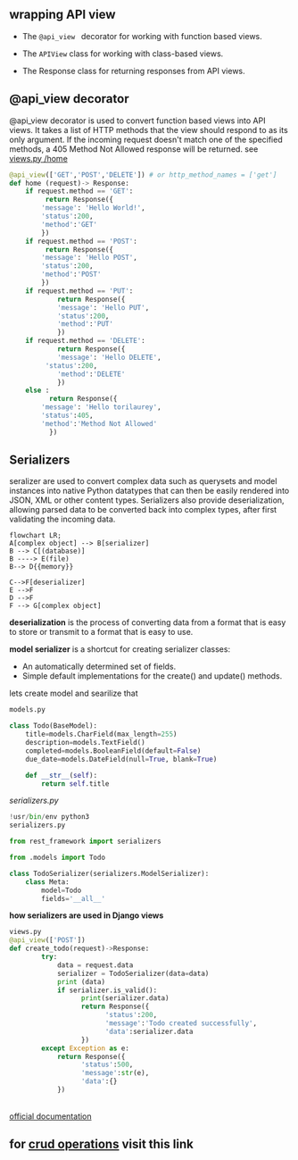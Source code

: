 ## wrapping API view
- The ```@api_view ``` decorator for working with function based views.
- The ```APIView``` class for working with class-based views.

- The Response class for returning responses from API views.

## @api_view decorator
@api_view decorator is used to convert function based views into API views. It takes a list of HTTP methods that the view should respond to as its only argument. If the incoming request doesn't match one of the specified methods, a 405 Method Not Allowed response will be returned.
see [views.py /home](../API/views.py)
```python
@api_view(['GET','POST','DELETE']) # or http_method_names = ['get']    
def home (request)-> Response:
    if request.method == 'GET':
         return Response({
        'message': 'Hello World!',
        'status':200,
        'method':'GET'
        })
    if request.method == 'POST':
         return Response({
        'message': 'Hello POST',
        'status':200,
        'method':'POST'
        })
    if request.method == 'PUT':
            return Response({
            'message': 'Hello PUT',
            'status':200,
            'method':'PUT'
            })
    if request.method == 'DELETE':
            return Response({
            'message': 'Hello DELETE',
         'status':200,
            'method':'DELETE'
            })
    else :
          return Response({
        'message': 'Hello torilaurey',
        'status':405,
        'method':'Method Not Allowed'
          })
```


## Serializers 
seralizer are used to convert complex data such as querysets and model instances into native Python datatypes that can then be easily rendered into JSON, XML or other content types. Serializers also provide deserialization, allowing parsed data to be converted back into complex types, after first validating the incoming data.
```mermaid
flowchart LR;
A[complex object] --> B[serializer]
B --> C[(database)]
B ----> E(file)
B--> D{{memory}}

C-->F[deserializer]
E -->F
D -->F
F --> G[complex object]
```
**deserialization** is the process of converting data from a format that is easy to store or transmit to a format that is easy to use.

**model serializer** is a shortcut for creating serializer classes:
- An automatically determined set of fields.
- Simple default implementations for the create() and update() methods.

lets create model and searilize that 
```python
models.py

class Todo(BaseModel):
    title=models.CharField(max_length=255)
    description=models.TextField()
    completed=models.BooleanField(default=False)
    due_date=models.DateField(null=True, blank=True)

    def __str__(self):
        return self.title

```
*serializers.py*

```python
!usr/bin/env python3
serializers.py

from rest_framework import serializers

from .models import Todo

class TodoSerializer(serializers.ModelSerializer):
    class Meta:
        model=Todo
        fields='__all__'  
```
**how serializers are used in Django views** 
```python
views.py
@api_view(['POST']) 
def create_todo(request)->Response:
        try:
            data = request.data
            serializer = TodoSerializer(data=data)
            print (data)
            if serializer.is_valid():
                  print(serializer.data)
                  return Response({ 
                        'status':200,
                        'message':'Todo created successfully',
                        'data':serializer.data
                  })
        except Exception as e:
            return Response({
                  'status':500,
                  'message':str(e),
                  'data':{}
            })
```


<br>[official documentation](https://www.django-rest-framework.org/api-guide/serializers/)

## for [crud operations](./basic_CRUD.md) visit this link